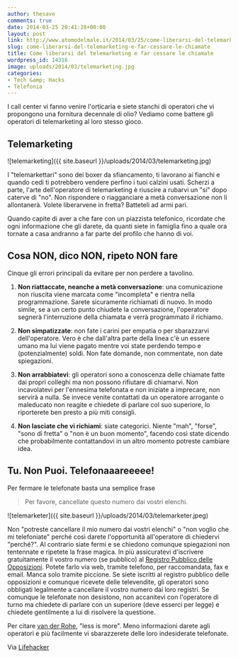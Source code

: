 ```yaml
---
author: thesave
comments: true
date: 2014-03-25 20:41:28+00:00
layout: post
link: http://www.atomodelmale.it/2014/03/25/come-liberarsi-del-telemarketing-e-far-cessare-le-chiamate/
slug: come-liberarsi-del-telemarketing-e-far-cessare-le-chiamate
title: Come liberarsi del telemarketing e far cessare le chiamate
wordpress_id: 14316
image: uploads/2014/03/telemarketing.jpg
categories:
- Tech &amp; Hacks
- Telefonia
---
```


I call center vi fanno venire l'orticaria e siete stanchi di operatori che vi propongono una fornitura decennale di olio? Vediamo come battere gli operatori di telemarketing al loro stesso gioco.

## Telemarketing

![telemarketing]({{ site.baseurl }}/uploads/2014/03/telemarketing.jpg)

I "telemarkettari" sono dei boxer da sfiancamento, ti lavorano ai fianchi e quando cedi ti potrebbero vendere perfino i tuoi calzini usati. Scherzi a parte, l'arte dell'operatore di telemarketing è riuscire a rubarvi un "si" dopo caterve di "no". Non rispondere o riagganciare a metà conversazione non li allontanerà. Volete liberarvene in fretta? Batteteli ad armi pari.

Quando capite di aver a che fare con un piazzista telefonico, ricordate che ogni informazione che gli darete, da quanti siete in famiglia fino a quale ora tornate a casa andranno a far parte del profilo che hanno di voi.

## Cosa NON, dico NON, ripeto NON fare

Cinque gli errori principali da evitare per non perdere a tavolino.

	
  1. **Non riattaccate, neanche a metà conversazione**: una comunicazione non riuscita viene marcata come "incompleta" e rientra nella programmazione. Sarete sicuramente richiamati di nuovo. In modo simile, se a un certo punto chiudete la conversazione, l'operatore segnerà l'interruzione della chiamata e verrà programmato il richiamo.

	
  2. **Non simpatizzate**: non fate i carini per empatia o per sbarazzarvi dell'operatore. Vero è che dall'altra parte della linea c'è un essere umano ma lui viene pagato mentre voi state perdendo tempo e (potenzialmente) soldi. Non fate domande, non commentate, non date spiegazioni.

	
  3. **Non arrabbiatevi**: gli operatori sono a conoscenza delle chiamate fatte dai propri colleghi ma non possono rifiutare di chiamarvi. Non incavolatevi per l'ennesima telefonata e non iniziate a imprecare, non servirà a nulla. Se invece venite contattati da un operatore arrogante o maleducato non reagite e chiedete di parlare col suo superiore, lo riporterete ben presto a più miti consigli.

	
  4. **Non lasciate che vi richiami**: siate categorici. Niente "mah", "forse", "sono di fretta" o "non è un buon momento", facendo così state dicendo che probabilmente contattandovi in un altro momento potreste cambiare idea.

## Tu. Non Puoi. Telefonaaareeeee!

Per fermare le telefonate basta una semplice frase

<blockquote>Per favore, cancellate questo numero dai vostri elenchi.</blockquote>

![telemarketer]({{ site.baseurl }}/uploads/2014/03/telemarketer.jpeg)

Non "potreste cancellare il mio numero dai vostri elenchi" o "non voglio che mi telefoniate" perché così darete l'opportunità all'operatore di chiedervi "perché?". Al contrario siate fermi e se chiedono comunque spiegazioni non tentennate e ripetete la frase magica. In più assicuratevi d'iscrivere gratuitamente il vostro numero (se pubblico) al [Registro Pubblico delle Opposizioni](http://abbonati.registrodelleopposizioni.it/). Potete farlo via web, tramite telefono, per raccomandata, fax e email. Manca solo tramite piccione. Se siete iscritti al registro pubblico delle opposizioni e comunque ricevete delle televendite, gli operatori sono obbligati legalmente a cancellare il vostro numero dai loro registri. Se comunque le telefonate non desistono, non accanitevi con l'operatore di turno ma chiedete di parlare con un superiore (deve esserci per legge) e chiedete gentilmente a lui di risolvere la questione.

Per citare [van der Rohe](http://it.wikipedia.org/wiki/Ludwig_Mies_van_der_Rohe), "less is more". Meno informazioni darete agli operatori e più facilmente vi sbarazzerete delle loro indesiderate telefonate.

Via [Lifehacker](http://lifehacker.com/im-a-telemarketer-heres-how-to-get-rid-of-me-1540911401)
